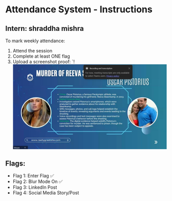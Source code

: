 # Attendance System - Instructions

## Intern: shraddha mishra

To mark weekly attendance:
1. Attend the session
2. Complete at least ONE flag
3. Upload a screenshot proof: `!![shraddha mishra](shraddhamishra_FlagX_Desc.jpg)

## Flags:
- Flag 1: Enter Flag ✅
- Flag 2: Blur Mode On ✅
- Flag 3: LinkedIn Post 
- Flag 4: Social Media Story/Post

